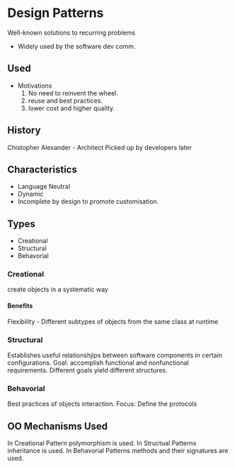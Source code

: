 # Design Patterns

Well-known solutions to recurring problems

* Widely used by the software dev comm.

## Used

* Motivations
  1. No need to reinvent the wheel.
  2. reuse and best practices.
  3. lower cost and higher quality.

## History

Chistopher Alexander - Architect
Picked up by developers later

## Characteristics

* Language Neutral
* Dynamic
* Incomplete by design to promote customisation.

## Types

* Creational
* Structural
* Behavorial

### Creational

create objects in a systematic way

#### Benefits

Flexibility - Different subtypes of objects from the same class at runtime

### Structural

Establishes useful relationshjips between software components in certain configurations.
Goal: accomplish functional and nonfunctional requirements.
Different goals yield different structures.

### Behavorial

Best practices of objects interaction.
Focus: Define the protocols

## OO Mechanisms Used

In Creational Pattern polymorphism is used.
In Structual Patterns inheritance is used.
In Behavorial Patterns methods and their signatures are used.

